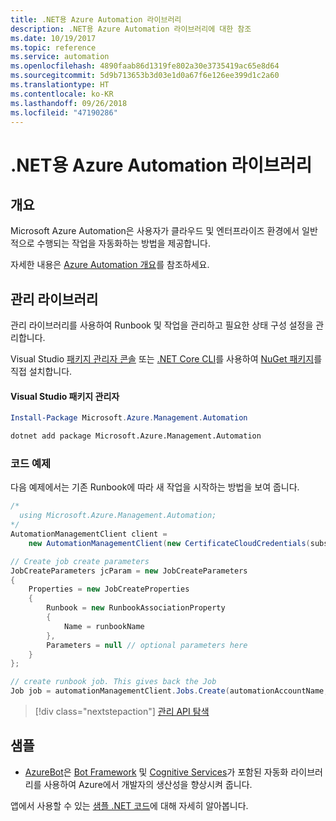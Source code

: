 ```yaml
---
title: .NET용 Azure Automation 라이브러리
description: .NET용 Azure Automation 라이브러리에 대한 참조
ms.date: 10/19/2017
ms.topic: reference
ms.service: automation
ms.openlocfilehash: 4890faab86d1319fe802a30e3735419ac65e8d64
ms.sourcegitcommit: 5d9b713653b3d03e1d0a67f6e126ee399d1c2a60
ms.translationtype: HT
ms.contentlocale: ko-KR
ms.lasthandoff: 09/26/2018
ms.locfileid: "47190286"
---
```

# <a name="azure-automation-libraries-for-net"></a>.NET용 Azure Automation 라이브러리

## <a name="overview"></a>개요

Microsoft Azure Automation은 사용자가 클라우드 및 엔터프라이즈 환경에서 일반적으로 수행되는 작업을 자동화하는 방법을 제공합니다. 

자세한 내용은 [Azure Automation 개요](/azure/automation/automation-intro)를 참조하세요.

## <a name="management-library"></a>관리 라이브러리

관리 라이브러리를 사용하여 Runbook 및 작업을 관리하고 필요한 상태 구성 설정을 관리합니다.

Visual Studio [패키지 관리자 콘솔][PackageManager] 또는 [.NET Core CLI][DotNetCLI]를 사용하여 [NuGet 패키지](https://www.nuget.org/packages/Microsoft.Azure.Management.Automation)를 직접 설치합니다.

#### <a name="visual-studio-package-manager"></a>Visual Studio 패키지 관리자

```powershell
Install-Package Microsoft.Azure.Management.Automation
```

```bash
dotnet add package Microsoft.Azure.Management.Automation
```

### <a name="code-example"></a>코드 예제

다음 예제에서는 기존 Runbook에 따라 새 작업을 시작하는 방법을 보여 줍니다.

```csharp
/*
  using Microsoft.Azure.Management.Automation;
*/
AutomationManagementClient client =
    new AutomationManagementClient(new CertificateCloudCredentials(subscriptionId, cert));

// Create job create parameters
JobCreateParameters jcParam = new JobCreateParameters
{
    Properties = new JobCreateProperties
    {
        Runbook = new RunbookAssociationProperty
        {
            Name = runbookName
        },
        Parameters = null // optional parameters here
    }
};

// create runbook job. This gives back the Job
Job job = automationManagementClient.Jobs.Create(automationAccountName, jcParam).Job;
```

> [!div class="nextstepaction"]
> [관리 API 탐색](/dotnet/api/overview/azure/automation/management)

## <a name="samples"></a>샘플

* [AzureBot](https://github.com/Microsoft/AzureBot)은 [Bot Framework](https://docs.microsoft.com/bot-framework/) 및 [Cognitive Services](/cognitive-services)가 포함된 자동화 라이브러리를 사용하여 Azure에서 개발자의 생산성을 향상시켜 줍니다.

앱에서 사용할 수 있는 [샘플 .NET 코드](https://azure.microsoft.com/resources/samples/?platform=dotnet)에 대해 자세히 알아봅니다.

[PackageManager]: https://docs.microsoft.com/nuget/tools/package-manager-console
[DotNetCLI]: https://docs.microsoft.com/dotnet/core/tools/dotnet-add-package
